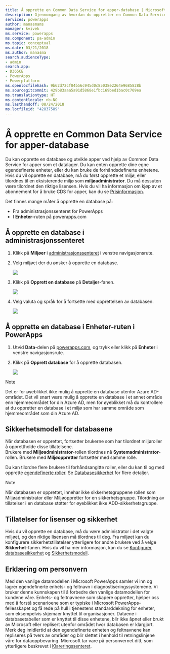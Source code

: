 ```yaml
---
title: Å opprette en Common Data Service for apper-database | Microsoft Docs
description: Gjennomgang av hvordan du oppretter en Common Data Service (CDS) for apper-database.
services: powerapps
author: manasmams
manager: kvivek
ms.service: powerapps
ms.component: pa-admin
ms.topic: conceptual
ms.date: 03/21/2018
ms.author: manasma
search.audienceType:
- admin
search.app:
- D365CE
- PowerApps
- Powerplatform
ms.openlocfilehash: 9b62d72cf04b56c945d0c85038e2264e9685828b
ms.sourcegitcommit: 429b83aaa5a91d5868e1fbc169bed1bac0c709ea
ms.translationtype: HT
ms.contentlocale: nb-NO
ms.lasthandoff: 08/24/2018
ms.locfileid: "42837589"
---
```

# <a name="create-a-common-data-service-for-apps-database"></a>Å opprette en Common Data Service for apper-database
Du kan opprette en database og utvikle apper ved hjelp av Common Data Service for apper som et datalager. Du kan enten opprette dine egne egendefinerte enheter, eller du kan bruke de forhåndsdefinerte enhetene. Hvis du vil opprette en database, må du først opprette et miljø, eller tilordnes til en eksisterende miljø som **miljøadministrator**. Du må dessuten være tilordnet den riktige lisensen. Hvis du vil ha informasjon om kjøp av et abonnement for å bruke CDS for apper, kan du se [Prisinformasjon](pricing-billing-skus.md).

Det finnes mange måter å opprette en database på:

* Fra administrasjonssenteret for PowerApps
* I **Enheter**-ruten på powerapps.com

## <a name="create-a-database-in-the-admin-center"></a>Å opprette en database i administrasjonssenteret
1. Klikk på **Miljøer** i [administrasjonssenteret](https://admin.powerapps.com) i venstre navigasjonsrute.
    
2. Velg miljøet der du ønsker å opprette en database.
    
    ![](./media/create-database/environment-list-new.png)

3. Klikk på **Opprett en database** på **Detaljer**-fanen. 
    
    ![](./media/create-database/Create-DB-From-Details.png)

4. Velg valuta og språk for å fortsette med opprettelsen av databasen. 
    
    ![](./media/create-database/DB-Choose-options.png)



## <a name="create-a-database-in-the-entities-pane-of-powerapps"></a>Å opprette en database i Enheter-ruten i PowerApps
1. Utvid **Data**-delen på [powerapps.com](https://web.powerapps.com/?utm_source=padocs&utm_medium=linkinadoc&utm_campaign=referralsfromdoc), og trykk eller klikk på **Enheter** i venstre navigasjonsrute.

2. Klikk på **Opprett database** for å opprette databasen.

    ![](./media/create-database/Create-DB-From-Entities.png)

> [!NOTE]
> Det er for øyeblikket ikke mulig å opprette en database utenfor Azure AD-området. Det vil snart være mulig å opprette en database i et annet område enn hjemmeområdet for din Azure AD, men for øyeblikket må du kontrollere at du oppretter en database i et miljø som har samme område som hjemmeområdet som din Azure AD.

## <a name="security-model-for-the-databases"></a>Sikkerhetsmodell for databasene
Når databasen er opprettet, fortsetter brukerne som har tilordnet miljøroller å opprettholde disse tillatelsene.  
    Brukere med **Miljøadministrator**-rollen tilordnes nå **Systemadministrator**-rollen. Brukere med **Miljøoppretter** fortsetter med samme rolle.

Du kan tilordne flere brukere til forhåndsangitte roller, eller du kan til og med opprette [egendefinerte roller][1]. Se [Databasesikkerhet](database-security.md) for flere detaljer.

> [!NOTE]
> Når databasen er opprettet, innehar ikke sikkerhetsgruppene rollen som Miljøadministrator eller Miljøoppretter for en sikkerhetsgruppe. Tilordning av tillatelser i en database støtter for øyeblikket ikke ADD-sikkerhetsgruppe.


## <a name="license-and-security-permissions"></a>Tillatelser for lisenser og sikkerhet
Hvis du vil opprette en database, må du være administrator i det valgte miljøet, og den riktige lisensen må tilordnes til deg. Fra miljøet kan du konfigurere sikkerhetstillatelser ytterligere for andre brukere ved å velge **Sikkerhet**-fanen. Hvis du vil ha mer informasjon, kan du se [Konfigurer databasesikkerhet](database-security.md) og [Sikkerhetsmodell](https://docs.microsoft.c../maker/common-data-service/entity-reference/security-model).

## <a name="privacy-notice"></a>Erklæring om personvern
Med den vanlige datamodellen i Microsoft PowerApps samler vi inn og lagrer egendefinerte enhets- og feltnavn i diagnostiseringssystemene.  Vi bruker denne kunnskapen til å forbedre den vanlige datamodellen for kundene våre. Enhets- og feltnavnene som skapere oppretter, hjelper oss med å forstå scenarioene som er typiske i Microsoft PowerApps-fellesskapet og få rede på hull i tjenestens standarddekning for enheter, som eksempelvis skjemaer knyttet til organisasjoner. Dataene i databasetabeller som er knyttet til disse enhetene, blir ikke åpnet eller brukt av Microsoft eller replisert utenfor området hvor databasen er klargjort. Merk deg imidlertid at den egendefinerte enheten og feltnavnene kan repliseres på tvers av områder og blir slettet i henhold til retningslinjene våre for dataoppbevaring. Microsoft tar vare på personvernet ditt, som ytterligere beskrevet i [Klareringssenteret](https://www.microsoft.com/trustcenter/Privacy/default.aspx).


<!--Reference links in article-->
[1]: https://technet.microsoft.com/library/dn531130.aspx
